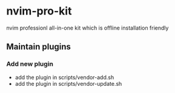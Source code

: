 # nvim-pro-kit
nvim professionl all-in-one kit which is offline installation friendly


## Maintain plugins
### Add new plugin
* add the plugin in scripts/vendor-add.sh
* add the plugin in scripts/vendor-update.sh
